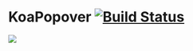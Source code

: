 KoaPopover [![Build Status](https://travis-ci.org/sergigracia/KoaPopover.png)](https://travis-ci.org/sergigracia/KoaPopover)
==========

![](https://raw.github.com/sergigracia/KoaPopover/master/Resources/animatedDemo.gif)
